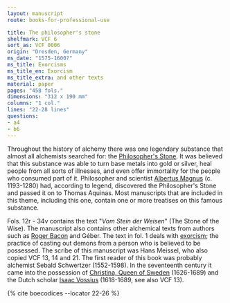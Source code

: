 ```yaml
---
layout: manuscript
route: books-for-professional-use

title: The philosopher's stone
shelfmark: VCF 6
sort_as: VCF 0006
origin: "Dresden, Germany"
ms_date: "1575-1600?"
ms_title: Exorcisms
ms_title_en: Exorcism
ms_title_extra: and other texts
material: paper
pages: "458 fols."
dimensions: "312 x 190 mm"
columns: "1 col."
lines: "22-28 lines"
questions:
- a4
- b6
---
```


Throughout the history of alchemy there was one legendary substance that
almost all alchemists searched for: the [Philosopher's
Stone](https://en.wikipedia.org/wiki/Philosopher's_stone). It was
believed that this substance was able to turn base metals into gold or
silver, heal people from all sorts of illnesses, and even offer
immortality for the people who consumed part of it. Philosopher and
scientist [Albertus
Magnus](https://en.wikipedia.org/wiki/Albertus_Magnus) (c.
1193-1280) had, according to legend, discovered the Philosopher's Stone
and passed it on to Thomas Aquinas. Most manuscripts that are included
in this theme, including this one, contain one or more treatises on this
famous substance.

Fols. <span data-fol="12r" class="fref">12r</span> - <span data-fol="34v" class="fref">34v</span> contains the text "*Vom Stein der Weisen*" (The Stone of
the Wise). The manuscript also contains other alchemical texts from
authors such as [Roger Bacon](https://en.wikipedia.org/wiki/Roger_Bacon)
and Géber. The text in fol. <span data-fol="1r" class="fref">1</span> deals with
[exorcism](https://en.wikipedia.org/wiki/Exorcism); the practice of
casting out demons from a person who is believed to be possessed. The
scribe of this manuscript was Hans Meissel, who also copied VCF 13, 14
and 21. The first reader of this book was probably alchemist Sebald
Schwertzer (1552-1598). In the seventeenth century it came into the
possession of [Christina, Queen of
Sweden](https://en.wikipedia.org/wiki/Christina,_Queen_of_Sweden)
(1626-1689) and the Dutch scholar [Isaac
Vossius](https://en.wikipedia.org/wiki/Isaac_Vossius) (1618-1689, see
also VCF 13).

{% cite boecodices --locator 22-26 %}